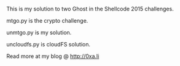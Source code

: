 This is my solution to two Ghost in the Shellcode 2015 challenges.

mtgo.py is the crypto challenge.

unmtgo.py is my solution.

uncloudfs.py is cloudFS solution.




Read more at my blog @ http://0xa.li
